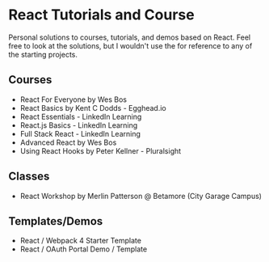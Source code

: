 # React Tutorials and Course

Personal solutions to courses, tutorials, and demos based on React.  Feel free to look at the solutions, but I wouldn't use the for reference to any of the starting projects.

## Courses

* React For Everyone by Wes Bos
* React Basics by Kent C Dodds - Egghead.io
* React Essentials - LinkedIn Learning
* React.js Basics - LinkedIn Learning
* Full Stack React - LinkedIn Learning
* Advanced React by Wes Bos
* Using React Hooks by Peter Kellner - Pluralsight

## Classes

* React Workshop by Merlin Patterson @ Betamore (City Garage Campus)

## Templates/Demos

* React / Webpack 4 Starter Template
* React / OAuth Portal Demo / Template